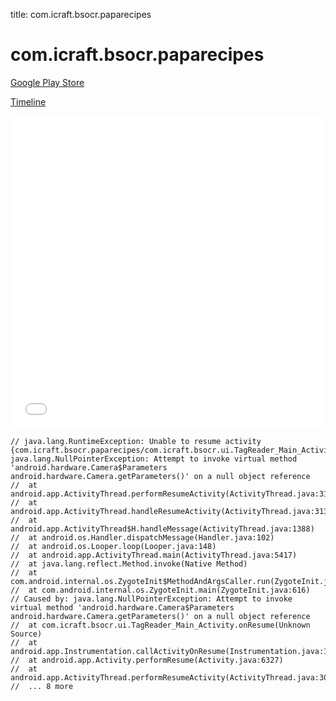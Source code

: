 title: com.icraft.bsocr.paparecipes

# com.icraft.bsocr.paparecipes

[Google Play Store](https://play.google.com/store/apps/details?id=com.icraft.bsocr.paparecipes)

[Timeline](./vis-timeline.html)

<iframe src="./vis-timeline.html" width="100%" height="500px" style="border:none;"></iframe>

```
// java.lang.RuntimeException: Unable to resume activity {com.icraft.bsocr.paparecipes/com.icraft.bsocr.ui.TagReader_Main_Activity}: java.lang.NullPointerException: Attempt to invoke virtual method 'android.hardware.Camera$Parameters android.hardware.Camera.getParameters()' on a null object reference
// 	at android.app.ActivityThread.performResumeActivity(ActivityThread.java:3103)
// 	at android.app.ActivityThread.handleResumeActivity(ActivityThread.java:3134)
// 	at android.app.ActivityThread$H.handleMessage(ActivityThread.java:1388)
// 	at android.os.Handler.dispatchMessage(Handler.java:102)
// 	at android.os.Looper.loop(Looper.java:148)
// 	at android.app.ActivityThread.main(ActivityThread.java:5417)
// 	at java.lang.reflect.Method.invoke(Native Method)
// 	at com.android.internal.os.ZygoteInit$MethodAndArgsCaller.run(ZygoteInit.java:726)
// 	at com.android.internal.os.ZygoteInit.main(ZygoteInit.java:616)
// Caused by: java.lang.NullPointerException: Attempt to invoke virtual method 'android.hardware.Camera$Parameters android.hardware.Camera.getParameters()' on a null object reference
// 	at com.icraft.bsocr.ui.TagReader_Main_Activity.onResume(Unknown Source)
// 	at android.app.Instrumentation.callActivityOnResume(Instrumentation.java:1258)
// 	at android.app.Activity.performResume(Activity.java:6327)
// 	at android.app.ActivityThread.performResumeActivity(ActivityThread.java:3092)
// 	... 8 more

```




